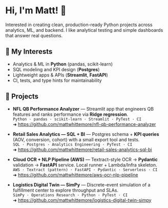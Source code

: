 # Hi, I'm Matt! 👋  

Interested in creating clean, production-ready Python projects across analytics, ML, and backend. I like analytical testing and simple dashboards that answer real questions.

## 🔎 My Interests
- Analytics & ML in **Python** (pandas, scikit-learn)
- SQL modeling and KPI design (**Postgres**)
- Lightweight apps & APIs (**Streamlit**, **FastAPI**)
- CI, tests, and type hints for maintainability

## 🌟 Projects
- **NFL QB Performance Analyzer** — Streamlit app that engineers QB features and ranks performance via **Ridge regression**.  
  `Python · pandas · scikit-learn · Streamlit · PyTest · CI`  
  ➜ https://github.com/mattwhittemore/nfl-qb-performance-analyzer

- **Retail Sales Analytics — SQL + BI** — Postgres schema + **KPI queries** (AOV, conversion, cohort) with a small export tool and tests.  
  `SQL · Postgres · Analytics Engineering · PyTest · CI`  
  ➜ https://github.com/mattwhittemore/retail-sales-analytics-sql-bi

- **Cloud OCR + NLP Pipeline (AWS)** — Textract-style OCR → **Pydantic** validation → **FastAPI** service. Local runner + Lambda/Infra skeleton.  
  `AWS · Textract (pattern) · FastAPI · Pydantic · Serverless · CI`  
  ➜ https://github.com/mattwhittemore/aws-ocr-nlp-pipeline

- **Logistics Digital Twin — SimPy** — Discrete-event simulation of a fulfillment center to explore throughput and SLAs.  
  `SimPy · Operations Research · Python · PyTest · CI`  
  ➜ https://github.com/mattwhittemore/logistics-digital-twin-simpy
